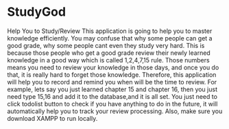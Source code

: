 # StudyGod
Help You to Study/Review
This application is going to help you to master knowledge efficiently. You may confuse that why some people can get a good grade, why some people cant even they study very hard. This is because those people who get a good grade review their newly learned knowledge in a good way which is called 1,2,4,7,15 rule. Those numbers means you need to review your knowledge in those days, and once you do that, it is really hard to forget those knowledge. Therefore, this application will help you to record and remind you when will be the time to review. For example, lets say you just learned chapter 15 and chapter 16, then you just need type 15,16 and add it to the database,and it is all set. You just need to click todolist button to check if you have anything to do in the future, it will automatically help you to track your review processing.
Also, make sure you download XAMPP to run locally.
